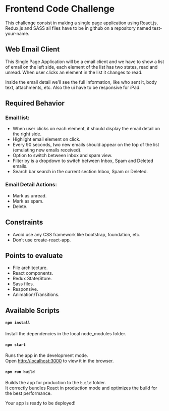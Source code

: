 # Frontend Code Challenge

This challenge consist in making a single page application using  React.js, Redux.js and SASS all files have to be in github on a repository named test-your-name.

## Web Email Client

This Single Page Application will be a email client and we have to show a list of email on the left side, each element of the list has two states, read and unread. When user clicks an element in the list it changes to read.

Inside the email detail we’ll see the full information, like who sent it, body text, attachments, etc. Also the ui have to be responsive for iPad.

## Required Behavior

### Email list:

- When user clicks on each element, it should display the email detail on the right side.
- Highlight email element on click.
- Every 90 seconds, two new emails should appear on the top of the list (emulating new emails received).
- Option to switch between inbox and spam view.
- Filter by is a dropdown to switch between Inbox, Spam and Deleted emails.
- Search bar search in the current section Inbox, Spam or Deleted.

### Email Detail Actions:

- Mark as unread.
- Mark as spam.
- Delete.

## Constraints

- Avoid use any CSS framework like bootstrap, foundation, etc.
- Don’t use create-react-app.

## Points to evaluate

- File architecture.
- React components.
- Redux State/Store.
- Sass files.
- Responsive.
- Animation/Transitions.

## Available Scripts

#### `npm install`

Install the dependencies in the local node_modules folder.

#### `npm start`

Runs the app in the development mode.\
Open [http://localhost:3000](http://localhost:3000) to view it in the browser.

#### `npm run build`

Builds the app for production to the `build`  folder.\
It correctly bundles React in production mode and optimizes the build for the best performance.

Your app is ready to be deployed!
